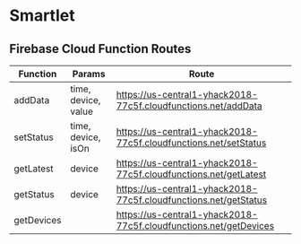 # Smartlet


## Firebase Cloud Function Routes

| Function   | Params              | Route                                                             |
|------------|---------------------|-------------------------------------------------------------------|
| addData    | time, device, value | https://us-central1-yhack2018-77c5f.cloudfunctions.net/addData    |
| setStatus  | time, device, isOn  | https://us-central1-yhack2018-77c5f.cloudfunctions.net/setStatus  |
| getLatest  | device              | https://us-central1-yhack2018-77c5f.cloudfunctions.net/getLatest  |
| getStatus  | device              | https://us-central1-yhack2018-77c5f.cloudfunctions.net/getStatus  |
| getDevices |                     | https://us-central1-yhack2018-77c5f.cloudfunctions.net/getDevices |